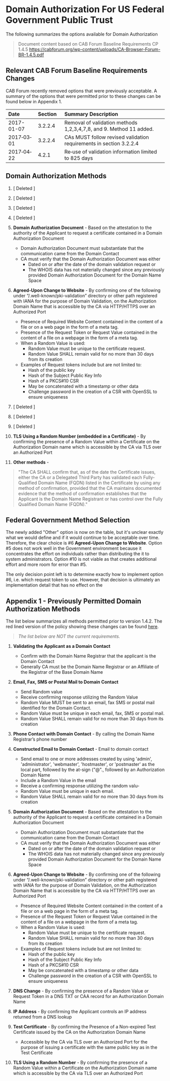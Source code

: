
# Domain Authorization For US Federal Government Public Trust

The following summarizes the options available for Domain Authorization

> Document content based on CAB Forum Baseline Requirements CP 1.4.5
> https://cabforum.org/wp-content/uploads/CA-Browser-Forum-BR-1.4.5.pdf

## Relevant CAB Forum Baseline Requirements Changes

CAB Forum recently removed options that were previously acceptable. A summary of the options that were permitted prior to these changes can be found below in Appendix 1.

| **Date** | **Section&nbsp;&nbsp;** | **Summary Description** |
|:---------|:---------------- |:----------------------------------------------|
| 2017-01-07 | 3.2.2.4 | Removal of validation methods 1,2,3,4,7,8, and 9. Method 11 added. |
| 2017‐03‐01 |  3.2.2.4 | CAs MUST follow revised validation requirements in section 3.2.2.4 |
| 2017‐04‐22 | 4.2.1 | Re‐use of validation information limited to 825 days |

## Domain Authorization Methods

1. [ Deleted ]
2. [ Deleted ]
3. [ Deleted ]
4. [ Deleted ]

5. **Domain Authorization Document** - Based on the attestation to the authority of the Applicant to request a certificate contained in a Domain Authorization Document
	-	Domain Authorization Document must substantiate that the communication came from the Domain Contact
	-	CA must verify that the Domain Authorization Document was either
		-	Dated on or after the date of the domain validation request or
		-	The WHOIS data has not materially changed since any previously provided Domain Authorization Document for the Domain Name Space

6. **Agreed‐Upon Change to Website** - By confirming one of the following under “/.well-known/pki-validation” directory or other path registered with IANA for the purpose of Domain Validation, on the Authorization Domain Name that is accessible by the CA via HTTP/HTTPS over an Authorized Port
	-	Presence of Required Website Content contained in the content of a file or on a web page in the form of a meta tag.
	-	Presence of the Request Token or Request Value contained in the content of a file on a webpage in the form of a meta tag.
	-	When a Random Value is used:
		-	Random Value must be unique to the certificate request.
		-	Random Value SHALL remain valid for no more than 30 days from its creation
	-	Examples of Request tokens include but are not limited to:
		-	Hash of the public key
		-	Hash of the Subject Public Key Info
		-	Hash of a PKCS#10 CSR
		-	May be concatenated with a timestamp or other data
		-	Challenge password in the creation of a CSR with OpenSSL to ensure uniqueness
7. [ Deleted ]
8. [ Deleted ]
9. [ Deleted ]

10. **TLS Using a Random Number (embedded in a Certificate)** - By confirming the presence of a Random Value within a Certificate on the Authorization Domain name which is accessible by the CA via TLS over an Authorized Port

11. **Other methods** - 

> "The CA SHALL confirm that, as of the date the Certificate issues,
> either the CA or a Delegated Third Party has validated each
> Fully‐Qualified Domain Name (FQDN) listed in the Certificate by using
> any method of confirmation, provided that the CA maintains documented
> evidence that the method of confirmation establishes that the
> Applicant is the Domain Name Registrant or has control over the Fully
> Qualified Domain Name (FQDN)."

## Federal Government Method Selection

The newly added "Other" option is now on the table, but it's unclear exactly what we would define and if it would continue to be acceptable over time. Therefore, the clear choice is #6 **Agreed‐Upon Change to Website**. Option #5 does not work well in the Government environment because it concentrates the effort on individuals rather than distributing the it to system administrators. Option #10  is not viable as that creates additional effort and more room for error than #5.

The only decision point left is to determine exactly how to implement option #6, i.e. which request token to use. However, that decision is ultimately an implementation detail that has no effect on the 

## Appendix 1 - Previously Permitted Domain Authorization Methods 

The list below summarizes all methods permitted prior to version 1.4.2. The red lined version of the policy showing these changes can be found [here](https://cabforum.org/wp-content/uploads/CA-Browser-Forum-BR-1.4.2-redlined.pdf).

> *The list below are NOT the current requirements.*

1. **Validating the Applicant as a Domain Contact**
	-	Confirm with the Domain Name Registrar that the applicant is the Domain Contact
	-	Generally CA must be the Domain Name Registrar or an Affiliate of the Registrar of the Base Domain Name

2. **Email, Fax, SMS or Postal Mail to Domain Contact**
	-	Send Random value
	-	Receive confirming response utilizing the Random Value
	-	Random Value MUST be sent to an email, fax SMS or postal mail identified for the Domain Contact.
	-	Random Value must be unique in each email, fax, SMS or postal mail.
	-	Random Value SHALL remain valid for no more than 30 days from its creation

3. **Phone Contact with Domain Contact** - By calling the Domain Name Registrar’s phone number

4. **Constructed Email to Domain Contact** - Email to domain contact
	-	Send email to one or more addresses created by using 'admin', 'administrator', 'webmaster', 'hostmaster', or 'postmaster' as the local part, followed by the at-sign ("@"., followed by an Authorization Domain Name
	-	Include a Random Value in the email
	-	Receive a confirming response utilizing the random valu-
	-	Random Value must be unique in each email.
	-	Random Value SHALL remain valid for no more than 30 days from its creation

5. **Domain Authorization Document** - Based on the attestation to the authority of the Applicant to request a certificate contained in a Domain Authorization Document
	-	Domain Authorization Document must substantiate that the communication came from the Domain Contact
	-	CA must verify that the Domain Authorization Document was either
		-	Dated on or after the date of the domain validation request or
		-	The WHOIS data has not materially changed since any previously provided Domain Authorization Document for the Domain Name Space

6. **Agreed‐Upon Change to Website** - By confirming one of the following under “/.well-known/pki-validation” directory or other path registered with IANA for the purpose of Domain Validation, on the Authorization Domain Name that is accessible by the CA via HTTP/HTTPS over an Authorized Port
	-	Presence of Required Website Content contained in the content of a file or on a web page in the form of a meta tag.
	-	Presence of the Request Token or Request Value contained in the content of a file on a webpage in the form of a meta tag.
	-	When a Random Value is used:
		-	Random Value must be unique to the certificate request.
		-	Random Value SHALL remain valid for no more than 30 days from its creation
	-	Examples of Request tokens include but are not limited to:
		-	Hash of the public key
		-	Hash of the Subject Public Key Info
		-	Hash of a PKCS#10 CSR
		-	May be concatenated with a timestamp or other data
		-	Challenge password in the creation of a CSR with OpenSSL to ensure uniqueness

7. **DNS Change** - By confirming the presence of a Random Value or Request Token in a DNS TXT or CAA record for an Authorization Domain Name

8. **IP Address** - By confirming the Applicant controls an IP address returned from a DNS lookup 

9. **Test Certificate** - By confirming the Presence of a Non-expired Test Certificate issued by the CA on the Authorization Domain Name
	-	Accessible by the CA via TLS over an Authorized Port for the purpose of issuing a certificate with the same public key as in the Test Certificate

10. **TLS Using a Random Number** - By confirming the presence of a Random Value within a Certificate on the Authorization Domain name which is accessible by the CA via TLS over an Authorized Port
